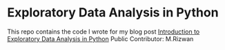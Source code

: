# Exploratory Data Analysis in Python

This repo contains the code I wrote for my blog post [Introduction to Exploratory Data Analysis in Python](http://blog.adnansiddiqi.me/introduction-to-exploratory-data-analysis-in-python/?utm_source=github_repo_eda&utm_medium=github&utm_campaign=c_github_repo_eda)
Public Contributor: M.Rizwan
